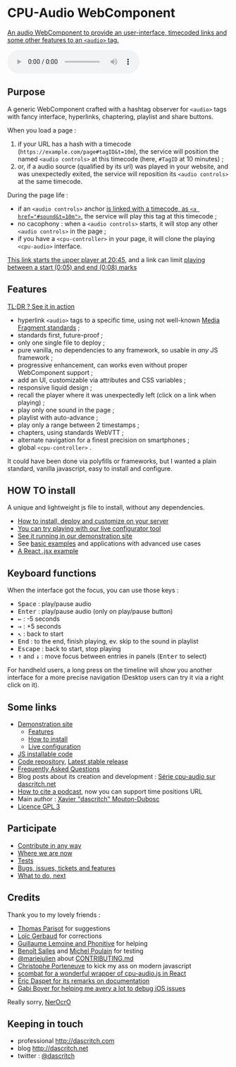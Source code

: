 CPU-Audio WebComponent
======================

[An audio WebComponent to provide an user-interface, timecoded links and some other features to an `<audio>` tag.](https://dascritch.github.io/cpu-audio/)

<!-- calling the webcomponent -->
<cpu-audio 
    title="Au carnaval avec Samba Résille (2003)"
    poster="https://dascritch.net/vrac/.blog2/entendu/.1404-SambaResille_m.jpg"
    canonical="https://dascritch.net/post/2014/04/08/Au-Carnaval-avec-Samba-R%C3%A9sille"
    twitter="@dascritch"
    >
    <audio controls id="sound">
        <source src="https://dascritch.net/vrac/sonores/podcast/1404-SambaResille2003.mp3" type="audio/mpeg">
    </audio>
    <!-- {% include no_component_message.html %} -->
</cpu-audio>


Purpose
-------

A generic WebComponent crafted with a hashtag observer for `<audio>` tags with fancy interface, hyperlinks, chaptering, playlist and share buttons.

When you load a page :

1. if your URL has a hash with a timecode (`https://example.com/page#tagID&t=10m`), the service will position the named `<audio controls>` at this timecode (here, `#TagID` at 10 minutes) ;
2. or, if a audio source (qualified by its url) was played in your website, and was unexpectedly exited, the service will reposition its `<audio controls>` at the same timecode.

During the page life :

* if an `<audio controls>` anchor <a href="https://dascritch.github.io/cpu-audio/#sound&t=10m">is linked with a timecode, as `<a href="#sound&t=10m">`</a>, the service will play this tag at this timecode ;
* no cacophony : when a `<audio controls>` starts, it will stop any other `<audio controls>` in the page ;
* if you have a `<cpu-controller>` in your page, it will clone the playing `<cpu-audio>` interface.

<a href="https://dascritch.github.io/cpu-audio/#sound&t=20m45s">This link starts the upper player at 20:45</a>, and a link can limit <a href="https://dascritch.github.io/cpu-audio/#sound&t=5s,7s">playing between a start (0:05) and end (0:08) marks</a>


Features
---------

[TL;DR ? See it in action](https://dascritch.github.io/cpu-audio/FEATURES)

* hyperlink `<audio>` tags to a specific time, using not well-known [Media Fragment standards](https://www.w3.org/TR/media-frags/) ;
* standards first, future-proof ;
* only one single file to deploy ;
* pure vanilla, no dependencies to any framework, so usable in *any* JS framework ;
* progressive enhancement, can works even without proper WebComponent support ;
* add an UI, customizable via attributes and CSS variables ;
* responsive liquid design ;
* recall the player where it was unexpectedly left (click on a link when playing) ;
* play only one sound in the page ;
* playlist with auto-advance ;
* play only a range between 2 timestamps ;
* chapters, using standards WebVTT ;
* alternate navigation for a finest precision on smartphones ;
* global `<cpu-controller>` .

It could have been done via polyfills or frameworks, but I wanted a plain standard, vanilla javascript, easy to install and configure.


HOW TO install
--------------

A unique and lightweight js file to install, without any dependencies.

* [How to install, deploy and customize on your server](https://github.com/dascritch/cpu-audio/blob/master/INSTALL.md)
* [You can try playing with our live configurator tool](https://dascritch.github.io/cpu-audio/applications/live_config.html)
* [See it running in our demonstration site](https://dascritch.github.io/cpu-audio/)
* See [basic examples](https://dascritch.github.io/cpu-audio/examples.html) and applications with advanced use cases
* [A React .jsx example](https://github.com/dascritch/cpu-audio/blob/master/examples/Call_from_React.jsx)


Keyboard functions
------------------

When the interface got the focus, you can use those keys :

* <kbd>Space</kbd> : play/pause audio
* <kbd>Enter</kbd> : play/pause audio (only on play/pause button)
* <kbd>←</kbd> : -5 seconds
* <kbd>→</kbd> : +5 seconds
* <kbd>↖</kbd> : back to start
* <kbd>End</kbd> : to the end, finish playing, ev. skip to the sound in playlist
* <kbd>Escape</kbd> : back to start, stop playing
* <kbd>↑</kbd> and <kbd>↓</kbd> : move focus between entries in panels (<kbd>Enter</kbd> to select)

For handheld users, a long press on the timeline will show you another interface for a more precise navigation (Desktop users can try it via a right click on it).


Some links
----------

* [Demonstration site](https://dascritch.github.io/cpu-audio/)
    * [Features](https://dascritch.github.io/cpu-audio/FEATURES)
    * [How to install](https://github.com/dascritch/cpu-audio/blob/master/INSTALL.md)
    * [Live configuration](https://dascritch.github.io/cpu-audio/applications/live_config.html)
* [JS installable code](https://github.com/dascritch/cpu-audio/blob/master/build/cpu-audio.js) 
* [Code repository](https://github.com/dascritch/cpu-audio/), [Latest stable release](https://github.com/dascritch/cpu-audio/releases/latest)
* [Frequently Asked Questions](https://github.com/dascritch/cpu-audio/blob/master/FAQ.md)
* Blog posts about its creation and development : [Série cpu-audio sur dascritch.net](https://dascritch.net/serie/cpu-audio)
* [How to cite a podcast](https://www.buzzsprout.com/blog/cite-podcast), now you can support time positions URL
* Main author : [Xavier "dascritch" Mouton-Dubosc](http://dascritch.com)
* [Licence GPL 3](https://github.com/dascritch/cpu-audio/blob/master/LICENSE.md)


Participate
-----------

* [Contribute in any way](https://github.com/dascritch/cpu-audio/blob/master/CONTRIBUTING.md)
* [Where we are now](https://github.com/dascritch/cpu-audio/blob/master/RELEASE.md)
* [Tests](tests/tests-minimal.html)
* [Bugs, issues, tickets and features](https://github.com/dascritch/cpu-audio/issues)
* [What to do, next](https://github.com/dascritch/cpu-audio/blob/master/TODO.md)


Credits
-------

Thank you to my lovely friends :
* [Thomas Parisot](https://oncletom.io/) for suggestions
* [Loïc Gerbaud](https://github.com/chibani) for corrections
* [Guillaume Lemoine and Phonitive](http://www.phonitive.fr/) for helping
* [Benoît Salles](https://twitter.com/infestedgrunt) and [Michel Poulain](https://twitter.com/MichelPoulain) for testing
* [@mariejulien](https://twitter.com/mariejulien/status/1047827583126183937) about [CONTRIBUTING.md](https://github.com/dascritch/cpu-audio/blob/master/CONTRIBUTING.md)
* [Christophe Porteneuve](https://twitter.com/porteneuve) to kick my ass on modern javascript
* [scombat for a wonderful wrapper of cpu-audio.js in React](https://github.com/scombat/react-cpu-audio)
* [Éric Daspet for its remarks on documentation](https://github.com/edas)
* [Gabi Boyer for helping me avery a lot to debug iOS issues](https://twitter.com/GabiBoyer)

Really sorry, [NerOcrO](https://github.com/NerOcrO)


Keeping in touch
----------------

* professional <http://dascritch.com>
* blog <http://dascritch.net>
* twitter : [@dascritch](https://twitter.com/dascritch)

<!-- {% include footer.html %} -->
